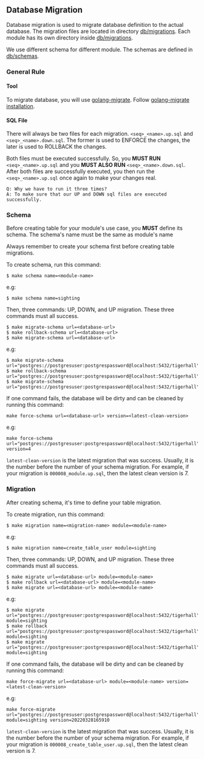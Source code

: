## Database Migration

Database migration is used to migrate database definition to the actual database.
The migration files are located in directory [db/migrations](../db/migrations).
Each module has its own directory inside [db/migrations](../db/migrations).

We use different schema for different module. The schemas are defined in [db/schemas](../db/schemas).

### General Rule

#### Tool

To migrate database, you will use [golang-migrate](https://github.com/golang-migrate/migrate). Follow [golang-migrate installation](https://github.com/golang-migrate/migrate/blob/master/cmd/migrate/README.md).

#### SQL File

There will always be two files for each migration. `<seq>_<name>.up.sql` and `<seq>_<name>.down.sql`. The former is used to ENFORCE the changes, the later is used to ROLLBACK the changes.

Both files must be executed successfully. So, you **MUST RUN** `<seq>_<name>.up.sql` and you **MUST ALSO RUN** `<seq>_<name>.down.sql`.
After both files are successfully executed, you then run the `<seq>_<name>.up.sql` once again to make your changes real.

    Q: Why we have to run it three times?
    A: To make sure that our UP and DOWN sql files are executed successfully.

### Schema

Before creating table for your module's use case, you **MUST** define its schema. The schema's name must be the same as module's name

Always remember to create your schema first before creating table migrations.

To create schema, run this command:

```
$ make schema name=<module-name>
```

e.g:

```
$ make schema name=sighting
```

Then, three commands: UP, DOWN, and UP migration. These three commands must all success.

```
$ make migrate-schema url=<database-url>
$ make rollback-schema url=<database-url>
$ make migrate-schema url=<database-url>
```

e.g:

```
$ make migrate-schema url="postgres://postgresuser:postgrespassword@localhost:5432/tigerhall"
$ make rollback-schema url="postgres://postgresuser:postgrespassword@localhost:5432/tigerhall"
$ make migrate-schema url="postgres://postgresuser:postgrespassword@localhost:5432/tigerhall"
```

If one command fails, the database will be dirty and can be cleaned by running this command:

```
make force-schema url=<database-url> version=<latest-clean-version>
```

e.g:

```
make force-schema url="postgres://postgresuser:postgrespassword@localhost:5432/tigerhall" version=4
```

`latest-clean-version` is the latest migration that was success. Usually, it is the number before the number of your schema migration. For example, if your migration is `000008_module.up.sql`, then the latest clean version is 7.

### Migration

After creating schema, it's time to define your table migration.

To create migration, run this command:

```
$ make migration name=<migration-name> module=<module-name>
```

e.g:

```
$ make migration name=create_table_user module=sighting
```

Then, three commands: UP, DOWN, and UP migration. These three commands must all success.

```
$ make migrate url=<database-url> module=<module-name>
$ make rollback url=<database-url> module=<module-name>
$ make migrate url=<database-url> module=<module-name>
```

e.g:

```
$ make migrate url="postgres://postgresuser:postgrespassword@localhost:5432/tigerhall" module=sighting
$ make rollback url="postgres://postgresuser:postgrespassword@localhost:5432/tigerhall" module=sighting
$ make migrate url="postgres://postgresuser:postgrespassword@localhost:5432/tigerhall" module=sighting
```

If one command fails, the database will be dirty and can be cleaned by running this command:

```
make force-migrate url=<database-url> module=<module-name> version=<latest-clean-version>
```

e.g:

```
make force-migrate url="postgres://postgresuser:postgrespassword@localhost:5432/tigerhall" module=sighting version=20220328165910
```

`latest-clean-version` is the latest migration that was success. Usually, it is the number before the number of your schema migration. For example, if your migration is `000008_create_table_user.up.sql`, then the latest clean version is 7. 